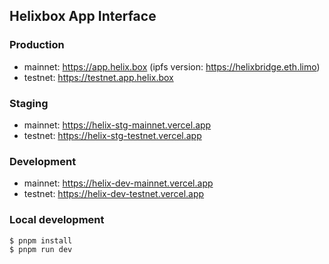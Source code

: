 ## Helixbox App Interface

### Production

- mainnet: https://app.helix.box (ipfs version: https://helixbridge.eth.limo)
- testnet: https://testnet.app.helix.box

### Staging

- mainnet: https://helix-stg-mainnet.vercel.app
- testnet: https://helix-stg-testnet.vercel.app

### Development

- mainnet: https://helix-dev-mainnet.vercel.app
- testnet: https://helix-dev-testnet.vercel.app

### Local development

```shell
$ pnpm install
$ pnpm run dev
```
